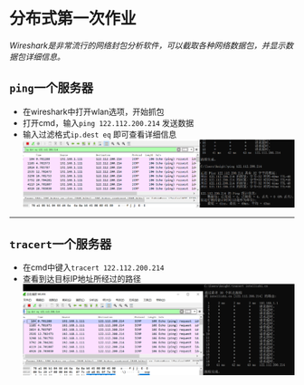 # 分布式第一次作业

*Wireshark是非常流行的网络封包分析软件，可以截取各种网络数据包，并显示数据包详细信息。*
## `ping`一个服务器
* 在wireshark中打开wlan选项，开始抓包  
* 打开cmd，输入`ping 122.112.200.214` 发送数据  
* 输入过滤格式`ip.dest eq` 即可查看详细信息  
![ping](imgs/ping.png?raw=true)
***
## `tracert`一个服务器
* 在cmd中键入`tracert 122.112.200.214`
* 查看到达目标IP地址所经过的路径
![tracert](imgs/tracert.png?raw=true)
